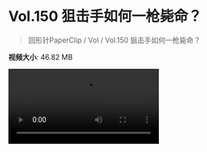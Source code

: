 # Vol.150 狙击手如何一枪毙命？

> 回形针PaperClip / Vol / Vol.150 狙击手如何一枪毙命？

**视频大小**: 46.82 MB

<div class="video"><video src="https://file.hsyhx.top/archive/PaperClip/Vol/150.mp4" controls preload>🤔 您的浏览器不支持 video 标签</video></div>